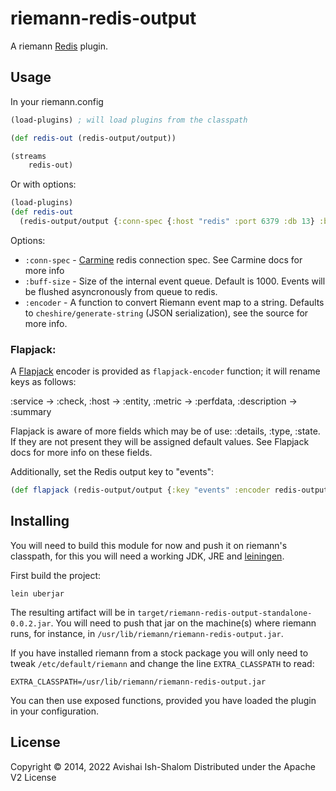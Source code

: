# riemann-redis-output

A riemann [Redis](https://redis.io/) plugin.

## Usage

In your riemann.config

```clojure
(load-plugins) ; will load plugins from the classpath

(def redis-out (redis-output/output))

(streams
    redis-out)

```

Or with options:

```clojure
(load-plugins)
(def redis-out
  (redis-output/output {:conn-spec {:host "redis" :port 6379 :db 13} :buff-size 1000 :encoder your-encoder}))
```

Options:
- `:conn-spec` - [Carmine](https://github.com/ptaoussanis/carmine) redis connection spec. See Carmine docs for more info
- `:buff-size` - Size of the internal event queue. Default is 1000. Events will be flushed asyncronously from queue to redis.
- `:encoder` - A function to convert Riemann event map to a string. Defaults to `cheshire/generate-string` (JSON serialization), see the source for more info. 

### Flapjack:

A [Flapjack](http://flapjack.io/) encoder is provided as `flapjack-encoder` function; it will rename keys as follows:

:service -> :check, :host -> :entity, :metric -> :perfdata, :description -> :summary

Flapjack is aware of more fields which may be of use: :details, :type, :state. If they are not present they will be assigned default values.
See Flapjack docs for more info on these fields.

Additionally, set the Redis output key to "events":

```clojure
(def flapjack (redis-output/output {:key "events" :encoder redis-output/flapjack-encoder}))
```
## Installing

You will need to build this module for now and push it on riemann's classpath, for this
you will need a working JDK, JRE and [leiningen](http://leiningen.org).

First build the project:

```
lein uberjar
```

The resulting artifact will be in `target/riemann-redis-output-standalone-0.0.2.jar`.
You will need to push that jar on the machine(s) where riemann runs, for instance, in
`/usr/lib/riemann/riemann-redis-output.jar`.

If you have installed riemann from a stock package you will only need to tweak
`/etc/default/riemann` and change
the line `EXTRA_CLASSPATH` to read:

```
EXTRA_CLASSPATH=/usr/lib/riemann/riemann-redis-output.jar
```

You can then use exposed functions, provided you have loaded the plugin in your configuration.

## License

Copyright © 2014, 2022 Avishai Ish-Shalom
Distributed under the Apache V2 License
